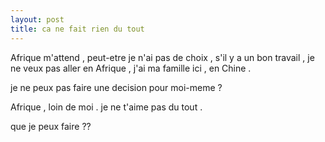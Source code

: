 ```yaml
---
layout: post
title: ca ne fait rien du tout
---
```


Afrique m'attend , peut-etre je n'ai pas de choix , s'il y a un bon travail , je ne veux pas aller en Afrique , j'ai ma famille ici , en Chine .

je ne peux pas faire une decision pour moi-meme ?

Afrique , loin de moi . je ne t'aime pas du tout .

que je peux faire ??
